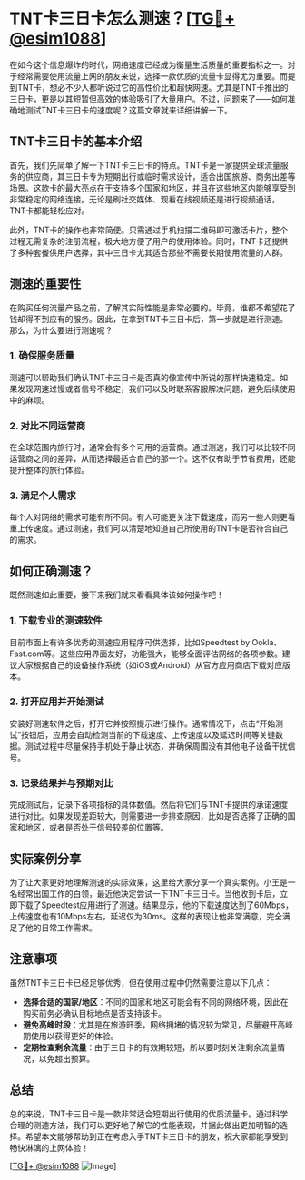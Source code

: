 # TNT卡三日卡怎么测速？[[TG💪+ @esim1088](https://t.me/s/esim1088)]

在如今这个信息爆炸的时代，网络速度已经成为衡量生活质量的重要指标之一。对于经常需要使用流量上网的朋友来说，选择一款优质的流量卡显得尤为重要。而提到TNT卡，想必不少人都听说过它的高性价比和超快网速。尤其是TNT卡推出的三日卡，更是以其短暂但高效的体验吸引了大量用户。不过，问题来了——如何准确地测试TNT卡三日卡的速度呢？这篇文章就来详细讲解一下。

## TNT卡三日卡的基本介绍

首先，我们先简单了解一下TNT卡三日卡的特点。TNT卡是一家提供全球流量服务的供应商，其三日卡专为短期出行或临时需求设计，适合出国旅游、商务出差等场景。这款卡的最大亮点在于支持多个国家和地区，并且在这些地区内能够享受到非常稳定的网络连接。无论是刷社交媒体、观看在线视频还是进行视频通话，TNT卡都能轻松应对。

此外，TNT卡的操作也非常简便。只需通过手机扫描二维码即可激活卡片，整个过程无需复杂的注册流程，极大地方便了用户的使用体验。同时，TNT卡还提供了多种套餐供用户选择，其中三日卡尤其适合那些不需要长期使用流量的人群。

## 测速的重要性

在购买任何流量产品之前，了解其实际性能是非常必要的。毕竟，谁都不希望花了钱却得不到应有的服务。因此，在拿到TNT卡三日卡后，第一步就是进行测速。那么，为什么要进行测速呢？

### 1. 确保服务质量

测速可以帮助我们确认TNT卡三日卡是否真的像宣传中所说的那样快速稳定。如果发现网速过慢或者信号不稳定，我们可以及时联系客服解决问题，避免后续使用中的麻烦。

### 2. 对比不同运营商

在全球范围内旅行时，通常会有多个可用的运营商。通过测速，我们可以比较不同运营商之间的差异，从而选择最适合自己的那一个。这不仅有助于节省费用，还能提升整体的旅行体验。

### 3. 满足个人需求

每个人对网络的需求可能有所不同。有人可能更关注下载速度，而另一些人则更看重上传速度。通过测速，我们可以清楚地知道自己所使用的TNT卡是否符合自己的需求。

## 如何正确测速？

既然测速如此重要，接下来我们就来看看具体该如何操作吧！

### 1. 下载专业的测速软件

目前市面上有许多优秀的测速应用程序可供选择，比如Speedtest by Ookla、Fast.com等。这些应用界面友好，功能强大，能够全面评估网络的各项参数。建议大家根据自己的设备操作系统（如iOS或Android）从官方应用商店下载对应版本。

### 2. 打开应用并开始测试

安装好测速软件之后，打开它并按照提示进行操作。通常情况下，点击“开始测试”按钮后，应用会自动检测当前的下载速度、上传速度以及延迟时间等关键数据。测试过程中尽量保持手机处于静止状态，并确保周围没有其他电子设备干扰信号。

### 3. 记录结果并与预期对比

完成测试后，记录下各项指标的具体数值。然后将它们与TNT卡提供的承诺速度进行对比。如果发现差距较大，则需要进一步排查原因，比如是否选择了正确的国家和地区，或者是否处于信号较差的位置等。

## 实际案例分享

为了让大家更好地理解测速的实际效果，这里给大家分享一个真实案例。小王是一名经常出国工作的白领，最近他决定尝试一下TNT卡三日卡。当他收到卡后，立即下载了Speedtest应用进行了测速。结果显示，他的下载速度达到了60Mbps，上传速度也有10Mbps左右，延迟仅为30ms。这样的表现让他非常满意，完全满足了他的日常工作需求。

## 注意事项

虽然TNT卡三日卡已经足够优秀，但在使用过程中仍然需要注意以下几点：

- **选择合适的国家/地区**：不同的国家和地区可能会有不同的网络环境，因此在购买前务必确认目标地点是否支持该卡。
- **避免高峰时段**：尤其是在旅游旺季，网络拥堵的情况较为常见，尽量避开高峰期使用以获得更好的体验。
- **定期检查剩余流量**：由于三日卡的有效期较短，所以要时刻关注剩余流量情况，以免超出预算。

## 总结

总的来说，TNT卡三日卡是一款非常适合短期出行使用的优质流量卡。通过科学合理的测速方法，我们可以更好地了解它的性能表现，并据此做出更加明智的选择。希望本文能够帮助到正在考虑入手TNT卡三日卡的朋友，祝大家都能享受到畅快淋漓的上网体验！

[[TG💪+ @esim1088](https://t.me/s/esim1088) ![Image](https://i.postimg.cc/4NQfJmqS/Snipaste-2025-05-13-00-14-12.png)]